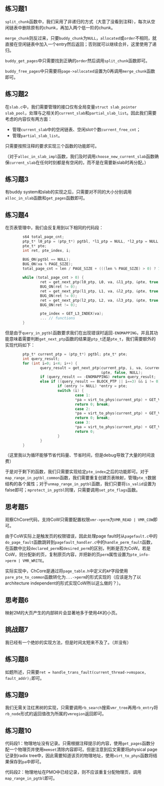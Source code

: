 ## 练习题1

`split_chunk`函数中，我们采用了非递归的方式（大意了没看到注释），每次从空闲链表中删除原有的chunk，再加入两个低一阶的chunk。

`merge_chunk`则反过来，只要`buddy_chunk`为`NULL`，`allocated`或`order`不相同，就直接在空闲链表中加入一个entry然后返回；否则就可以继续合并，这里使用了递归。

`buddy_get_pages`中只需要找到正确的`order`然后调用`split_chunk`函数即可。

`buddy_free_pages`中只需要将`page->allocated`设置为0再调用`merge_chunk`函数即可。



## 练习题2

在`slab.c`中，我们需要管理的接口仅有全局变量`struct slab_pointer slab_pool`，处理与之相关的`current_slab`和`partial_slab_list`。因此我们需要考虑的内容仅有两方面：

- 管理`current_slab`中的空闲链表、空闲slot个数`current_free_cnt`；
- 管理`partial_slab_list`。

只需要按照注释的要求实现三个函数的功能即可。

（对于`alloc_in_slab_impl`函数，我们及时调用`choose_new_current_slab`函数确保`current_slab`在任何时刻都是有空闲的，而不是在需要新slab时再分配。）



## 练习题3

有buddy system和slab的实现之后，只需要对不同的大小分别调用`alloc_in_slab`函数和`get_pages`函数即可。



## 练习题4

在页表管理中，我们会反复用到以下相同的代码段：

```C
        s64 total_page_cnt;
        ptp_t* l0_ptp = (ptp_t*) pgtbl, *l1_ptp = NULL, *l2_ptp = NULL, *l3_ptp = NULL;
        pte_t* pte;
        int ret, pte_index, i;

        BUG_ON(pgtbl == NULL);
        BUG_ON(va % PAGE_SIZE);
        total_page_cnt = len / PAGE_SIZE + (((len % PAGE_SIZE) > 0) ? 1 : 0);
        
        while (total_page_cnt > 0) {
                ret = get_next_ptp(l0_ptp, L0, va, &l1_ptp, &pte, true, NULL);
                BUG_ON(ret != 0);
                ret = get_next_ptp(l1_ptp, L1, va, &l2_ptp, &pte, true, NULL);
                BUG_ON(ret != 0);
                ret = get_next_ptp(l2_ptp, L2, va, &l3_ptp, &pte, true, NULL);
                BUG_ON(ret != 0);

                pte_index = GET_L3_INDEX(va);
                ... // functions
        }
```

但是由于`query_in_pgtbl`函数要求我们在出现错误时返回`-ENOMAPPING`，并且其功能意味着需要判断`get_next_ptp`函数的结果是`ptp_t`还是`pte_t`，我们需要额外的实现代码如下：

```C
        ptp_t* current_ptp = (ptp_t*) pgtbl; pte_t* pte;
        int query_result;
        for (int i=0; i<4; i++) {
                query_result = get_next_ptp(current_ptp, i, va, &current_ptp,
                                            &pte, false, NULL);
                if (query_result == -ENOMAPPING) return query_result;
                else if ((query_result == BLOCK_PTP || i==3) && i != 0) {
                        if (entry != NULL) *entry = pte;
                        switch (i) {
                                case 1:
                                *pa = virt_to_phys(current_ptp) + GET_VA_OFFSET_L1(va);
                                return 0; break;
                                case 2:
                                *pa = virt_to_phys(current_ptp) + GET_VA_OFFSET_L2(va);
                                return 0; break;
                                case 3:
                                *pa = virt_to_phys(current_ptp) + GET_VA_OFFSET_L3(va);
                                return 0;
                        }
                }
        }
```

（这里我以为循环能够节省代码量、节省时间，但是debug导致了大量的时间浪费）

于是对于剩下的函数，我们只需要实现给定`pte_index`之后的功能即可。对于`map_range_in_pgtbl_common`函数，我们需要重复创建页表映射，管理`pte_t`数据结构的各个属性；对于`unmap_range_in_pgtbl`函数，我们只要将`is_valid`设置为false即可；`mprotect_in_pgtbl`同理，只需要调用`set_pte_flags`函数。



## 思考题5

观察ChCore代码，支持CoW只需要配置权限`vmr->perm`为`VMR_READ | VMR_COW`即可。

由于CoW实际上是触发页的权限错误，因此处理page fault时从`pagefault.c`中的`do_page_fault`函数跳转到`pagefault_handler.c`中的`handle_perm_fault`函数，在函数中比较`declared_perm`和`desired_perm`的区别，判断是否为CoW。若是CoW，则分配新的页，复制原页内容，并把新的页`perm`属性设置为`pte_info->perm | VMR_WRITE`。

实际实现中，ChCore是通过将`page_table.h`中定义的`AP`字段使用`pare_pte_to_common`函数转化为`...->perm`的形式实现的（应该是为了以architecture independent的形式实现CoW所以这么做的？）。



## 思考题6

映射2M的大页产生的内部碎片会显著地多于使用4K的小页。



## 挑战题7

我已经有一个绝妙的实现方法，但是时间太短来不及了。（并没有）



## 练习题8

如题所述，只需要`ret = handle_trans_fault(current_thread->vmspace, fault_addr);`即可。



## 练习题9

我们无需关注红黑树的实现，只需要调用`rb_search`搜索`vmr_tree`再用`rb_entry`将`rb_node`形式的返回值改为所属的`vmregion`返回即可。



## 练习题10

代码段1：物理地址没有记录。只需根据注释提示的内容，使用`get_pages`函数分配一个物理页并使用`memset`清除内容即可。但是注意到后文需要将physical page记录到radix tree中，因此需要知道该页的物理地址，使用`virt_to_phys`函数将结果保存到`pa`中即可。

代码段2：物理地址在PMO中已经记录，则不应该重复分配物理页，调用`map_range_in_pgtbl`即可。

